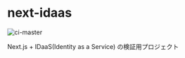 # next-idaas

![ci-master](https://github.com/keitakn/next-idaas/workflows/ci-master/badge.svg)

Next.js + IDaaS(Identity as a Service) の検証用プロジェクト
